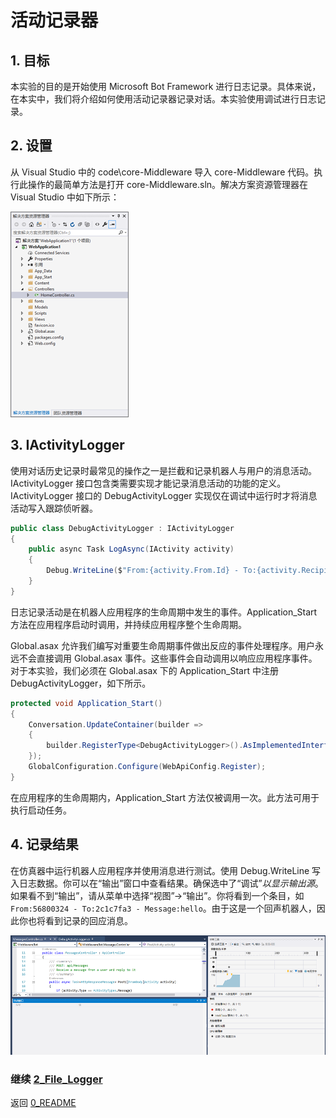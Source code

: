 ﻿# 活动记录器

## 1. 目标

本实验的目的是开始使用 Microsoft Bot Framework 进行日志记录。具体来说，在本实中，我们将介绍如何使用活动记录器记录对话。本实验使用调试进行日志记录。

## 2. 设置

从 Visual Studio 中的 code\core-Middleware 导入 core-Middleware 代码。执行此操作的最简单方法是打开 core-Middleware.sln。解决方案资源管理器在 Visual Studio 中如下所示：

![解决方案资源管理器](images/SolutionExplorer.png)

## 3. IActivityLogger

使用对话历史记录时最常见的操作之一是拦截和记录机器人与用户的消息活动。IActivityLogger 接口包含类需要实现才能记录消息活动的功能的定义。IActivityLogger 接口的 DebugActivityLogger 实现仅在调试中运行时才将消息活动写入跟踪侦听器。

````C#
public class DebugActivityLogger : IActivityLogger
{
    public async Task LogAsync(IActivity activity)
    {
        Debug.WriteLine($"From:{activity.From.Id} - To:{activity.Recipient.Id} - Message:{activity.AsMessageActivity().Text}");
    }
}
````
日志记录活动是在机器人应用程序的生命周期中发生的事件。Application_Start 方法在应用程序启动时调用，并持续应用程序整个生命周期。

Global.asax 允许我们编写对重要生命周期事件做出反应的事件处理程序。用户永远不会直接调用 Global.asax 事件。这些事件会自动调用以响应应用程序事件。对于本实验，我们必须在 Global.asax 下的 Application_Start 中注册 DebugActivityLogger，如下所示。

````C#
protected void Application_Start()
{
    Conversation.UpdateContainer(builder =>
    {
        builder.RegisterType<DebugActivityLogger>().AsImplementedInterfaces().InstancePerDependency();
    });
    GlobalConfiguration.Configure(WebApiConfig.Register);
}
````

在应用程序的生命周期内，Application_Start 方法仅被调用一次。此方法可用于执行启动任务。

## 4. 记录结果

在仿真器中运行机器人应用程序并使用消息进行测试。使用 Debug.WriteLine 写入日志数据。你可以在“输出”窗口中查看结果。确保选中了“调试”*以显示输出源*。如果看不到“输出”，请从菜单中选择“视图”->“输出”。你将看到一个条目，如 ````From:56800324 - To:2c1c7fa3 - Message:hello````。由于这是一个回声机器人，因此你也将看到记录的回应消息。

![记录结果](images/LogResults.png)

### 继续 [2_File_Logger](2_File_Logger.md)

返回 [0_README](../0_README.md)